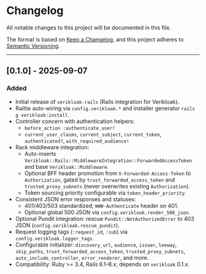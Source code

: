 # Changelog

All notable changes to this project will be documented in this file.

The format is based on [Keep a Changelog](https://keepachangelog.com/en/1.1.0/),
and this project adheres to [Semantic Versioning](https://semver.org/spec/v2.0.0.html).

---

## [0.1.0] - 2025-09-07

### Added
- Initial release of `verikloak-rails` (Rails integration for Verikloak).
- Railtie auto-wiring via `config.verikloak.*` and installer generator `rails g verikloak:install`.
- Controller concern with authentication helpers:
  - `before_action :authenticate_user!`
  - `current_user_claims`, `current_subject`, `current_token`, `authenticated?`, `with_required_audience!`
- Rack middleware integration:
  - Auto-inserts `Verikloak::Rails::MiddlewareIntegration::ForwardedAccessToken` and base `Verikloak::Middleware`.
  - Optional BFF header promotion from `X-Forwarded-Access-Token` to `Authorization`, gated by `trust_forwarded_access_token` and `trusted_proxy_subnets` (never overwrites existing `Authorization`).
  - Token sourcing priority configurable via `token_header_priority`.
- Consistent JSON error responses and statuses:
  - 401/403/503 standardized; `WWW-Authenticate` header on 401.
  - Optional global 500 JSON via `config.verikloak.render_500_json`.
- Optional Pundit integration: rescue `Pundit::NotAuthorizedError` to 403 JSON (`config.verikloak.rescue_pundit`).
- Request logging tags (`:request_id`, `:sub`) via `config.verikloak.logger_tags`.
- Configurable initializer: `discovery_url`, `audience`, `issuer`, `leeway`, `skip_paths`, `trust_forwarded_access_token`, `trusted_proxy_subnets`, `auto_include_controller`, `error_renderer`, and more.
- Compatibility: Ruby >= 3.4, Rails 6.1–8.x; depends on `verikloak` 0.1.x.
